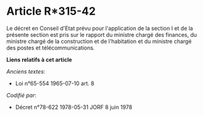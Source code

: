 # Article R*315-42

Le décret en Conseil d'Etat prévu pour l'application de la section I et de la présente section est pris sur le rapport du
ministre chargé des finances, du ministre chargé de la construction et de l'habitation et du ministre chargé des postes et
télécommunications.

**Liens relatifs à cet article**

_Anciens textes_:

  - Loi n°65-554 1965-07-10 art. 8

_Codifié par_:

  - Décret n°78-622 1978-05-31 JORF 8 juin 1978
